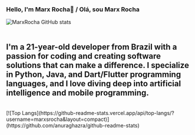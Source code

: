 ### Hello, I'm Marx Rocha👋 / Olá, sou Marx Rocha


![MarxRocha GitHub stats](https://github-readme-stats.vercel.app/api?username=marxsrocha&show_icons=true&theme=dracula)
<br/>
<br/>

## I'm a 21-year-old developer from Brazil with a passion for coding and creating software solutions that can make a difference. I specialize in Python, Java, and    Dart/Flutter programming languages, and I love diving deep into artificial intelligence and mobile programming.
<br/>
[![Top Langs](https://github-readme-stats.vercel.app/api/top-langs/?username=marxsrocha&layout=compact)](https://github.com/anuraghazra/github-readme-stats)
<br/>
